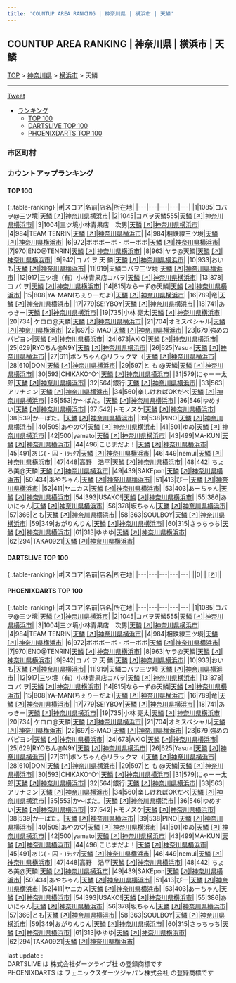 ```yaml
---
title: 'COUNTUP AREA RANKING | 神奈川県 | 横浜市 | 天鱗'
---
```

## COUNTUP AREA RANKING | 神奈川県 | 横浜市 | 天鱗

[TOP](/darts/rank/) > [神奈川県](/darts/rank/神奈川県/) > [横浜市](/darts/rank/神奈川県/横浜市/) > 天鱗

___

<a href="https://twitter.com/share?ref_src=twsrc%5Etfw" data-text="COUNTUP AREA RANKING | 神奈川県横浜市天鱗" class="twitter-share-button" data-hashtags="DARTSLIVE,PHOENIXDARTS,darts,ダーツ" data-show-count="false">Tweet</a>

* [ランキング](#カウントアップランキング)
    * [TOP 100](#top-100)
    * [DARTSLIVE TOP 100](#dartslive-top-100)
    * [PHOENIXDARTS TOP 100](#phoenixdarts-top-100)

### 市区町村

<ul>

</ul>

### カウントアップランキング

#### TOP 100



{:.table-ranking}
|#|スコア|名前|店名|所在地|
|---|---|---|---|---|
|1|1085|<span class="rank-name-pd">コバヲ@三ツ境</span>|<a href="/darts/rank/shops/8508.html">天鱗</a> <a href="https://vs.phoenixdarts.com/jp/shop/shopDetailInfo/s_8508?s_seq=8508">[↗]</a>|<a href="/darts/rank/神奈川県/横浜市">神奈川県横浜市</a>|
|2|1045|<span class="rank-name-pd">コバヲ天鱗555</span>|<a href="/darts/rank/shops/8508.html">天鱗</a> <a href="https://vs.phoenixdarts.com/jp/shop/shopDetailInfo/s_8508?s_seq=8508">[↗]</a>|<a href="/darts/rank/神奈川県/横浜市">神奈川県横浜市</a>|
|3|1004|<span class="rank-name-pd">三ツ境小林青果店　次男</span>|<a href="/darts/rank/shops/8508.html">天鱗</a> <a href="https://vs.phoenixdarts.com/jp/shop/shopDetailInfo/s_8508?s_seq=8508">[↗]</a>|<a href="/darts/rank/神奈川県/横浜市">神奈川県横浜市</a>|
|4|984|<span class="rank-name-pd">TEAM TENRIN</span>|<a href="/darts/rank/shops/8508.html">天鱗</a> <a href="https://vs.phoenixdarts.com/jp/shop/shopDetailInfo/s_8508?s_seq=8508">[↗]</a>|<a href="/darts/rank/神奈川県/横浜市">神奈川県横浜市</a>|
|4|984|<span class="rank-name-pd">相鉄線三ツ境</span>|<a href="/darts/rank/shops/8508.html">天鱗</a> <a href="https://vs.phoenixdarts.com/jp/shop/shopDetailInfo/s_8508?s_seq=8508">[↗]</a>|<a href="/darts/rank/神奈川県/横浜市">神奈川県横浜市</a>|
|6|972|<span class="rank-name-pd">ボボボーボ・ボーボボ</span>|<a href="/darts/rank/shops/8508.html">天鱗</a> <a href="https://vs.phoenixdarts.com/jp/shop/shopDetailInfo/s_8508?s_seq=8508">[↗]</a>|<a href="/darts/rank/神奈川県/横浜市">神奈川県横浜市</a>|
|7|970|<span class="rank-name-pd">ENO@TENRIN</span>|<a href="/darts/rank/shops/8508.html">天鱗</a> <a href="https://vs.phoenixdarts.com/jp/shop/shopDetailInfo/s_8508?s_seq=8508">[↗]</a>|<a href="/darts/rank/神奈川県/横浜市">神奈川県横浜市</a>|
|8|963|<span class="rank-name-pd">ヤラ@天鱗</span>|<a href="/darts/rank/shops/8508.html">天鱗</a> <a href="https://vs.phoenixdarts.com/jp/shop/shopDetailInfo/s_8508?s_seq=8508">[↗]</a>|<a href="/darts/rank/神奈川県/横浜市">神奈川県横浜市</a>|
|9|942|<span class="rank-name-pd">コ  バ  ヲ 天 鱗</span>|<a href="/darts/rank/shops/8508.html">天鱗</a> <a href="https://vs.phoenixdarts.com/jp/shop/shopDetailInfo/s_8508?s_seq=8508">[↗]</a>|<a href="/darts/rank/神奈川県/横浜市">神奈川県横浜市</a>|
|10|933|<span class="rank-name-pd">おいも</span>|<a href="/darts/rank/shops/8508.html">天鱗</a> <a href="https://vs.phoenixdarts.com/jp/shop/shopDetailInfo/s_8508?s_seq=8508">[↗]</a>|<a href="/darts/rank/神奈川県/横浜市">神奈川県横浜市</a>|
|11|919|<span class="rank-name-pd">天鱗コバヲ三ツ境</span>|<a href="/darts/rank/shops/8508.html">天鱗</a> <a href="https://vs.phoenixdarts.com/jp/shop/shopDetailInfo/s_8508?s_seq=8508">[↗]</a>|<a href="/darts/rank/神奈川県/横浜市">神奈川県横浜市</a>|
|12|917|<span class="rank-name-pd">三ツ境（有）小林青果店コバヲ</span>|<a href="/darts/rank/shops/8508.html">天鱗</a> <a href="https://vs.phoenixdarts.com/jp/shop/shopDetailInfo/s_8508?s_seq=8508">[↗]</a>|<a href="/darts/rank/神奈川県/横浜市">神奈川県横浜市</a>|
|13|878|<span class="rank-name-pd">コ  バ  ヲ</span>|<a href="/darts/rank/shops/8508.html">天鱗</a> <a href="https://vs.phoenixdarts.com/jp/shop/shopDetailInfo/s_8508?s_seq=8508">[↗]</a>|<a href="/darts/rank/神奈川県/横浜市">神奈川県横浜市</a>|
|14|815|<span class="rank-name-pd">ならーず@天鱗</span>|<a href="/darts/rank/shops/8508.html">天鱗</a> <a href="https://vs.phoenixdarts.com/jp/shop/shopDetailInfo/s_8508?s_seq=8508">[↗]</a>|<a href="/darts/rank/神奈川県/横浜市">神奈川県横浜市</a>|
|15|808|<span class="rank-name-pd">YA-MAN(ちぇりーだよ)</span>|<a href="/darts/rank/shops/8508.html">天鱗</a> <a href="https://vs.phoenixdarts.com/jp/shop/shopDetailInfo/s_8508?s_seq=8508">[↗]</a>|<a href="/darts/rank/神奈川県/横浜市">神奈川県横浜市</a>|
|16|789|<span class="rank-name-pd">竜</span>|<a href="/darts/rank/shops/8508.html">天鱗</a> <a href="https://vs.phoenixdarts.com/jp/shop/shopDetailInfo/s_8508?s_seq=8508">[↗]</a>|<a href="/darts/rank/神奈川県/横浜市">神奈川県横浜市</a>|
|17|779|<span class="rank-name-pd">SE!YBOY</span>|<a href="/darts/rank/shops/8508.html">天鱗</a> <a href="https://vs.phoenixdarts.com/jp/shop/shopDetailInfo/s_8508?s_seq=8508">[↗]</a>|<a href="/darts/rank/神奈川県/横浜市">神奈川県横浜市</a>|
|18|741|<span class="rank-name-pd">あっきー</span>|<a href="/darts/rank/shops/8508.html">天鱗</a> <a href="https://vs.phoenixdarts.com/jp/shop/shopDetailInfo/s_8508?s_seq=8508">[↗]</a>|<a href="/darts/rank/神奈川県/横浜市">神奈川県横浜市</a>|
|19|735|<span class="rank-name-pd">小林 亮太</span>|<a href="/darts/rank/shops/8508.html">天鱗</a> <a href="https://vs.phoenixdarts.com/jp/shop/shopDetailInfo/s_8508?s_seq=8508">[↗]</a>|<a href="/darts/rank/神奈川県/横浜市">神奈川県横浜市</a>|
|20|734|<span class="rank-name-pd"> ケロロ@天鱗</span>|<a href="/darts/rank/shops/8508.html">天鱗</a> <a href="https://vs.phoenixdarts.com/jp/shop/shopDetailInfo/s_8508?s_seq=8508">[↗]</a>|<a href="/darts/rank/神奈川県/横浜市">神奈川県横浜市</a>|
|21|704|<span class="rank-name-pd">オミスペシャル</span>|<a href="/darts/rank/shops/8508.html">天鱗</a> <a href="https://vs.phoenixdarts.com/jp/shop/shopDetailInfo/s_8508?s_seq=8508">[↗]</a>|<a href="/darts/rank/神奈川県/横浜市">神奈川県横浜市</a>|
|22|697|<span class="rank-name-pd">S-MAO</span>|<a href="/darts/rank/shops/8508.html">天鱗</a> <a href="https://vs.phoenixdarts.com/jp/shop/shopDetailInfo/s_8508?s_seq=8508">[↗]</a>|<a href="/darts/rank/神奈川県/横浜市">神奈川県横浜市</a>|
|23|679|<span class="rank-name-pd">強めのパピヨン</span>|<a href="/darts/rank/shops/8508.html">天鱗</a> <a href="https://vs.phoenixdarts.com/jp/shop/shopDetailInfo/s_8508?s_seq=8508">[↗]</a>|<a href="/darts/rank/神奈川県/横浜市">神奈川県横浜市</a>|
|24|673|<span class="rank-name-pd">AKIO</span>|<a href="/darts/rank/shops/8508.html">天鱗</a> <a href="https://vs.phoenixdarts.com/jp/shop/shopDetailInfo/s_8508?s_seq=8508">[↗]</a>|<a href="/darts/rank/神奈川県/横浜市">神奈川県横浜市</a>|
|25|629|<span class="rank-name-pd">RYOちん@N9Y</span>|<a href="/darts/rank/shops/8508.html">天鱗</a> <a href="https://vs.phoenixdarts.com/jp/shop/shopDetailInfo/s_8508?s_seq=8508">[↗]</a>|<a href="/darts/rank/神奈川県/横浜市">神奈川県横浜市</a>|
|26|625|<span class="rank-name-pd">Yasu♂</span>|<a href="/darts/rank/shops/8508.html">天鱗</a> <a href="https://vs.phoenixdarts.com/jp/shop/shopDetailInfo/s_8508?s_seq=8508">[↗]</a>|<a href="/darts/rank/神奈川県/横浜市">神奈川県横浜市</a>|
|27|611|<span class="rank-name-pd">ポンちゃん@リラックマ（</span>|<a href="/darts/rank/shops/8508.html">天鱗</a> <a href="https://vs.phoenixdarts.com/jp/shop/shopDetailInfo/s_8508?s_seq=8508">[↗]</a>|<a href="/darts/rank/神奈川県/横浜市">神奈川県横浜市</a>|
|28|610|<span class="rank-name-pd">DON</span>|<a href="/darts/rank/shops/8508.html">天鱗</a> <a href="https://vs.phoenixdarts.com/jp/shop/shopDetailInfo/s_8508?s_seq=8508">[↗]</a>|<a href="/darts/rank/神奈川県/横浜市">神奈川県横浜市</a>|
|29|597|<span class="rank-name-pd">と も @天鱗</span>|<a href="/darts/rank/shops/8508.html">天鱗</a> <a href="https://vs.phoenixdarts.com/jp/shop/shopDetailInfo/s_8508?s_seq=8508">[↗]</a>|<a href="/darts/rank/神奈川県/横浜市">神奈川県横浜市</a>|
|30|593|<span class="rank-name-pd">CHIKAKO^O^</span>|<a href="/darts/rank/shops/8508.html">天鱗</a> <a href="https://vs.phoenixdarts.com/jp/shop/shopDetailInfo/s_8508?s_seq=8508">[↗]</a>|<a href="/darts/rank/神奈川県/横浜市">神奈川県横浜市</a>|
|31|579|<span class="rank-name-pd">にゃーー太郎</span>|<a href="/darts/rank/shops/8508.html">天鱗</a> <a href="https://vs.phoenixdarts.com/jp/shop/shopDetailInfo/s_8508?s_seq=8508">[↗]</a>|<a href="/darts/rank/神奈川県/横浜市">神奈川県横浜市</a>|
|32|564|<span class="rank-name-pd">銀行</span>|<a href="/darts/rank/shops/8508.html">天鱗</a> <a href="https://vs.phoenixdarts.com/jp/shop/shopDetailInfo/s_8508?s_seq=8508">[↗]</a>|<a href="/darts/rank/神奈川県/横浜市">神奈川県横浜市</a>|
|33|563|<span class="rank-name-pd">アリナミン</span>|<a href="/darts/rank/shops/8508.html">天鱗</a> <a href="https://vs.phoenixdarts.com/jp/shop/shopDetailInfo/s_8508?s_seq=8508">[↗]</a>|<a href="/darts/rank/神奈川県/横浜市">神奈川県横浜市</a>|
|34|560|<span class="rank-name-pd">楽しければOKだべ</span>|<a href="/darts/rank/shops/8508.html">天鱗</a> <a href="https://vs.phoenixdarts.com/jp/shop/shopDetailInfo/s_8508?s_seq=8508">[↗]</a>|<a href="/darts/rank/神奈川県/横浜市">神奈川県横浜市</a>|
|35|553|<span class="rank-name-pd">か〜ばた。</span>|<a href="/darts/rank/shops/8508.html">天鱗</a> <a href="https://vs.phoenixdarts.com/jp/shop/shopDetailInfo/s_8508?s_seq=8508">[↗]</a>|<a href="/darts/rank/神奈川県/横浜市">神奈川県横浜市</a>|
|36|546|<span class="rank-name-pd">ゆめすい</span>|<a href="/darts/rank/shops/8508.html">天鱗</a> <a href="https://vs.phoenixdarts.com/jp/shop/shopDetailInfo/s_8508?s_seq=8508">[↗]</a>|<a href="/darts/rank/神奈川県/横浜市">神奈川県横浜市</a>|
|37|542|<span class="rank-name-pd">トモノスケ</span>|<a href="/darts/rank/shops/8508.html">天鱗</a> <a href="https://vs.phoenixdarts.com/jp/shop/shopDetailInfo/s_8508?s_seq=8508">[↗]</a>|<a href="/darts/rank/神奈川県/横浜市">神奈川県横浜市</a>|
|38|539|<span class="rank-name-pd">かーばた。</span>|<a href="/darts/rank/shops/8508.html">天鱗</a> <a href="https://vs.phoenixdarts.com/jp/shop/shopDetailInfo/s_8508?s_seq=8508">[↗]</a>|<a href="/darts/rank/神奈川県/横浜市">神奈川県横浜市</a>|
|39|538|<span class="rank-name-pd">PINO</span>|<a href="/darts/rank/shops/8508.html">天鱗</a> <a href="https://vs.phoenixdarts.com/jp/shop/shopDetailInfo/s_8508?s_seq=8508">[↗]</a>|<a href="/darts/rank/神奈川県/横浜市">神奈川県横浜市</a>|
|40|505|<span class="rank-name-pd">あやの♡</span>|<a href="/darts/rank/shops/8508.html">天鱗</a> <a href="https://vs.phoenixdarts.com/jp/shop/shopDetailInfo/s_8508?s_seq=8508">[↗]</a>|<a href="/darts/rank/神奈川県/横浜市">神奈川県横浜市</a>|
|41|501|<span class="rank-name-pd">ゆめ</span>|<a href="/darts/rank/shops/8508.html">天鱗</a> <a href="https://vs.phoenixdarts.com/jp/shop/shopDetailInfo/s_8508?s_seq=8508">[↗]</a>|<a href="/darts/rank/神奈川県/横浜市">神奈川県横浜市</a>|
|42|500|<span class="rank-name-pd">yamato</span>|<a href="/darts/rank/shops/8508.html">天鱗</a> <a href="https://vs.phoenixdarts.com/jp/shop/shopDetailInfo/s_8508?s_seq=8508">[↗]</a>|<a href="/darts/rank/神奈川県/横浜市">神奈川県横浜市</a>|
|43|499|<span class="rank-name-pd">MA-KUN</span>|<a href="/darts/rank/shops/8508.html">天鱗</a> <a href="https://vs.phoenixdarts.com/jp/shop/shopDetailInfo/s_8508?s_seq=8508">[↗]</a>|<a href="/darts/rank/神奈川県/横浜市">神奈川県横浜市</a>|
|44|496|<span class="rank-name-pd">こじまだよ！</span>|<a href="/darts/rank/shops/8508.html">天鱗</a> <a href="https://vs.phoenixdarts.com/jp/shop/shopDetailInfo/s_8508?s_seq=8508">[↗]</a>|<a href="/darts/rank/神奈川県/横浜市">神奈川県横浜市</a>|
|45|491|<span class="rank-name-pd">あじ(・囚・)ﾗｯｸﾏ</span>|<a href="/darts/rank/shops/8508.html">天鱗</a> <a href="https://vs.phoenixdarts.com/jp/shop/shopDetailInfo/s_8508?s_seq=8508">[↗]</a>|<a href="/darts/rank/神奈川県/横浜市">神奈川県横浜市</a>|
|46|449|<span class="rank-name-pd">nemui</span>|<a href="/darts/rank/shops/8508.html">天鱗</a> <a href="https://vs.phoenixdarts.com/jp/shop/shopDetailInfo/s_8508?s_seq=8508">[↗]</a>|<a href="/darts/rank/神奈川県/横浜市">神奈川県横浜市</a>|
|47|448|<span class="rank-name-pd">高野　浩平</span>|<a href="/darts/rank/shops/8508.html">天鱗</a> <a href="https://vs.phoenixdarts.com/jp/shop/shopDetailInfo/s_8508?s_seq=8508">[↗]</a>|<a href="/darts/rank/神奈川県/横浜市">神奈川県横浜市</a>|
|48|442|<span class="rank-name-pd"> ちょろ美@天鱗</span>|<a href="/darts/rank/shops/8508.html">天鱗</a> <a href="https://vs.phoenixdarts.com/jp/shop/shopDetailInfo/s_8508?s_seq=8508">[↗]</a>|<a href="/darts/rank/神奈川県/横浜市">神奈川県横浜市</a>|
|49|439|<span class="rank-name-pd">SAKEpon</span>|<a href="/darts/rank/shops/8508.html">天鱗</a> <a href="https://vs.phoenixdarts.com/jp/shop/shopDetailInfo/s_8508?s_seq=8508">[↗]</a>|<a href="/darts/rank/神奈川県/横浜市">神奈川県横浜市</a>|
|50|434|<span class="rank-name-pd">あやちゃん</span>|<a href="/darts/rank/shops/8508.html">天鱗</a> <a href="https://vs.phoenixdarts.com/jp/shop/shopDetailInfo/s_8508?s_seq=8508">[↗]</a>|<a href="/darts/rank/神奈川県/横浜市">神奈川県横浜市</a>|
|51|413|<span class="rank-name-pd">ぴー</span>|<a href="/darts/rank/shops/8508.html">天鱗</a> <a href="https://vs.phoenixdarts.com/jp/shop/shopDetailInfo/s_8508?s_seq=8508">[↗]</a>|<a href="/darts/rank/神奈川県/横浜市">神奈川県横浜市</a>|
|52|411|<span class="rank-name-pd">ヤニカス</span>|<a href="/darts/rank/shops/8508.html">天鱗</a> <a href="https://vs.phoenixdarts.com/jp/shop/shopDetailInfo/s_8508?s_seq=8508">[↗]</a>|<a href="/darts/rank/神奈川県/横浜市">神奈川県横浜市</a>|
|53|403|<span class="rank-name-pd">あーちゃん</span>|<a href="/darts/rank/shops/8508.html">天鱗</a> <a href="https://vs.phoenixdarts.com/jp/shop/shopDetailInfo/s_8508?s_seq=8508">[↗]</a>|<a href="/darts/rank/神奈川県/横浜市">神奈川県横浜市</a>|
|54|393|<span class="rank-name-pd">USAKO!</span>|<a href="/darts/rank/shops/8508.html">天鱗</a> <a href="https://vs.phoenixdarts.com/jp/shop/shopDetailInfo/s_8508?s_seq=8508">[↗]</a>|<a href="/darts/rank/神奈川県/横浜市">神奈川県横浜市</a>|
|55|386|<span class="rank-name-pd">あいにゃん</span>|<a href="/darts/rank/shops/8508.html">天鱗</a> <a href="https://vs.phoenixdarts.com/jp/shop/shopDetailInfo/s_8508?s_seq=8508">[↗]</a>|<a href="/darts/rank/神奈川県/横浜市">神奈川県横浜市</a>|
|56|378|<span class="rank-name-pd">坂ちゃん</span>|<a href="/darts/rank/shops/8508.html">天鱗</a> <a href="https://vs.phoenixdarts.com/jp/shop/shopDetailInfo/s_8508?s_seq=8508">[↗]</a>|<a href="/darts/rank/神奈川県/横浜市">神奈川県横浜市</a>|
|57|366|<span class="rank-name-pd">とも</span>|<a href="/darts/rank/shops/8508.html">天鱗</a> <a href="https://vs.phoenixdarts.com/jp/shop/shopDetailInfo/s_8508?s_seq=8508">[↗]</a>|<a href="/darts/rank/神奈川県/横浜市">神奈川県横浜市</a>|
|58|363|<span class="rank-name-pd">SOULBOY</span>|<a href="/darts/rank/shops/8508.html">天鱗</a> <a href="https://vs.phoenixdarts.com/jp/shop/shopDetailInfo/s_8508?s_seq=8508">[↗]</a>|<a href="/darts/rank/神奈川県/横浜市">神奈川県横浜市</a>|
|59|349|<span class="rank-name-pd">おがりんりん</span>|<a href="/darts/rank/shops/8508.html">天鱗</a> <a href="https://vs.phoenixdarts.com/jp/shop/shopDetailInfo/s_8508?s_seq=8508">[↗]</a>|<a href="/darts/rank/神奈川県/横浜市">神奈川県横浜市</a>|
|60|315|<span class="rank-name-pd">さっちっち</span>|<a href="/darts/rank/shops/8508.html">天鱗</a> <a href="https://vs.phoenixdarts.com/jp/shop/shopDetailInfo/s_8508?s_seq=8508">[↗]</a>|<a href="/darts/rank/神奈川県/横浜市">神奈川県横浜市</a>|
|61|313|<span class="rank-name-pd">ゆゆゆ</span>|<a href="/darts/rank/shops/8508.html">天鱗</a> <a href="https://vs.phoenixdarts.com/jp/shop/shopDetailInfo/s_8508?s_seq=8508">[↗]</a>|<a href="/darts/rank/神奈川県/横浜市">神奈川県横浜市</a>|
|62|294|<span class="rank-name-pd">TAKA0921</span>|<a href="/darts/rank/shops/8508.html">天鱗</a> <a href="https://vs.phoenixdarts.com/jp/shop/shopDetailInfo/s_8508?s_seq=8508">[↗]</a>|<a href="/darts/rank/神奈川県/横浜市">神奈川県横浜市</a>|


#### DARTSLIVE TOP 100



{:.table-ranking}
|#|スコア|名前|店名|所在地|
|---|---|---|---|---|
||0|<span class="rank-name-dl"> </span>|<a href="/darts/rank/shops/.html"></a> <a href="">[↗]</a>|<a href="/darts/rank//"></a>|


#### PHOENIXDARTS TOP 100



{:.table-ranking}
|#|スコア|名前|店名|所在地|
|---|---|---|---|---|
|1|1085|<span class="rank-name-pd">コバヲ@三ツ境</span>|<a href="/darts/rank/shops/8508.html">天鱗</a> <a href="https://vs.phoenixdarts.com/jp/shop/shopDetailInfo/s_8508?s_seq=8508">[↗]</a>|<a href="/darts/rank/神奈川県/横浜市">神奈川県横浜市</a>|
|2|1045|<span class="rank-name-pd">コバヲ天鱗555</span>|<a href="/darts/rank/shops/8508.html">天鱗</a> <a href="https://vs.phoenixdarts.com/jp/shop/shopDetailInfo/s_8508?s_seq=8508">[↗]</a>|<a href="/darts/rank/神奈川県/横浜市">神奈川県横浜市</a>|
|3|1004|<span class="rank-name-pd">三ツ境小林青果店　次男</span>|<a href="/darts/rank/shops/8508.html">天鱗</a> <a href="https://vs.phoenixdarts.com/jp/shop/shopDetailInfo/s_8508?s_seq=8508">[↗]</a>|<a href="/darts/rank/神奈川県/横浜市">神奈川県横浜市</a>|
|4|984|<span class="rank-name-pd">TEAM TENRIN</span>|<a href="/darts/rank/shops/8508.html">天鱗</a> <a href="https://vs.phoenixdarts.com/jp/shop/shopDetailInfo/s_8508?s_seq=8508">[↗]</a>|<a href="/darts/rank/神奈川県/横浜市">神奈川県横浜市</a>|
|4|984|<span class="rank-name-pd">相鉄線三ツ境</span>|<a href="/darts/rank/shops/8508.html">天鱗</a> <a href="https://vs.phoenixdarts.com/jp/shop/shopDetailInfo/s_8508?s_seq=8508">[↗]</a>|<a href="/darts/rank/神奈川県/横浜市">神奈川県横浜市</a>|
|6|972|<span class="rank-name-pd">ボボボーボ・ボーボボ</span>|<a href="/darts/rank/shops/8508.html">天鱗</a> <a href="https://vs.phoenixdarts.com/jp/shop/shopDetailInfo/s_8508?s_seq=8508">[↗]</a>|<a href="/darts/rank/神奈川県/横浜市">神奈川県横浜市</a>|
|7|970|<span class="rank-name-pd">ENO@TENRIN</span>|<a href="/darts/rank/shops/8508.html">天鱗</a> <a href="https://vs.phoenixdarts.com/jp/shop/shopDetailInfo/s_8508?s_seq=8508">[↗]</a>|<a href="/darts/rank/神奈川県/横浜市">神奈川県横浜市</a>|
|8|963|<span class="rank-name-pd">ヤラ@天鱗</span>|<a href="/darts/rank/shops/8508.html">天鱗</a> <a href="https://vs.phoenixdarts.com/jp/shop/shopDetailInfo/s_8508?s_seq=8508">[↗]</a>|<a href="/darts/rank/神奈川県/横浜市">神奈川県横浜市</a>|
|9|942|<span class="rank-name-pd">コ  バ  ヲ 天 鱗</span>|<a href="/darts/rank/shops/8508.html">天鱗</a> <a href="https://vs.phoenixdarts.com/jp/shop/shopDetailInfo/s_8508?s_seq=8508">[↗]</a>|<a href="/darts/rank/神奈川県/横浜市">神奈川県横浜市</a>|
|10|933|<span class="rank-name-pd">おいも</span>|<a href="/darts/rank/shops/8508.html">天鱗</a> <a href="https://vs.phoenixdarts.com/jp/shop/shopDetailInfo/s_8508?s_seq=8508">[↗]</a>|<a href="/darts/rank/神奈川県/横浜市">神奈川県横浜市</a>|
|11|919|<span class="rank-name-pd">天鱗コバヲ三ツ境</span>|<a href="/darts/rank/shops/8508.html">天鱗</a> <a href="https://vs.phoenixdarts.com/jp/shop/shopDetailInfo/s_8508?s_seq=8508">[↗]</a>|<a href="/darts/rank/神奈川県/横浜市">神奈川県横浜市</a>|
|12|917|<span class="rank-name-pd">三ツ境（有）小林青果店コバヲ</span>|<a href="/darts/rank/shops/8508.html">天鱗</a> <a href="https://vs.phoenixdarts.com/jp/shop/shopDetailInfo/s_8508?s_seq=8508">[↗]</a>|<a href="/darts/rank/神奈川県/横浜市">神奈川県横浜市</a>|
|13|878|<span class="rank-name-pd">コ  バ  ヲ</span>|<a href="/darts/rank/shops/8508.html">天鱗</a> <a href="https://vs.phoenixdarts.com/jp/shop/shopDetailInfo/s_8508?s_seq=8508">[↗]</a>|<a href="/darts/rank/神奈川県/横浜市">神奈川県横浜市</a>|
|14|815|<span class="rank-name-pd">ならーず@天鱗</span>|<a href="/darts/rank/shops/8508.html">天鱗</a> <a href="https://vs.phoenixdarts.com/jp/shop/shopDetailInfo/s_8508?s_seq=8508">[↗]</a>|<a href="/darts/rank/神奈川県/横浜市">神奈川県横浜市</a>|
|15|808|<span class="rank-name-pd">YA-MAN(ちぇりーだよ)</span>|<a href="/darts/rank/shops/8508.html">天鱗</a> <a href="https://vs.phoenixdarts.com/jp/shop/shopDetailInfo/s_8508?s_seq=8508">[↗]</a>|<a href="/darts/rank/神奈川県/横浜市">神奈川県横浜市</a>|
|16|789|<span class="rank-name-pd">竜</span>|<a href="/darts/rank/shops/8508.html">天鱗</a> <a href="https://vs.phoenixdarts.com/jp/shop/shopDetailInfo/s_8508?s_seq=8508">[↗]</a>|<a href="/darts/rank/神奈川県/横浜市">神奈川県横浜市</a>|
|17|779|<span class="rank-name-pd">SE!YBOY</span>|<a href="/darts/rank/shops/8508.html">天鱗</a> <a href="https://vs.phoenixdarts.com/jp/shop/shopDetailInfo/s_8508?s_seq=8508">[↗]</a>|<a href="/darts/rank/神奈川県/横浜市">神奈川県横浜市</a>|
|18|741|<span class="rank-name-pd">あっきー</span>|<a href="/darts/rank/shops/8508.html">天鱗</a> <a href="https://vs.phoenixdarts.com/jp/shop/shopDetailInfo/s_8508?s_seq=8508">[↗]</a>|<a href="/darts/rank/神奈川県/横浜市">神奈川県横浜市</a>|
|19|735|<span class="rank-name-pd">小林 亮太</span>|<a href="/darts/rank/shops/8508.html">天鱗</a> <a href="https://vs.phoenixdarts.com/jp/shop/shopDetailInfo/s_8508?s_seq=8508">[↗]</a>|<a href="/darts/rank/神奈川県/横浜市">神奈川県横浜市</a>|
|20|734|<span class="rank-name-pd"> ケロロ@天鱗</span>|<a href="/darts/rank/shops/8508.html">天鱗</a> <a href="https://vs.phoenixdarts.com/jp/shop/shopDetailInfo/s_8508?s_seq=8508">[↗]</a>|<a href="/darts/rank/神奈川県/横浜市">神奈川県横浜市</a>|
|21|704|<span class="rank-name-pd">オミスペシャル</span>|<a href="/darts/rank/shops/8508.html">天鱗</a> <a href="https://vs.phoenixdarts.com/jp/shop/shopDetailInfo/s_8508?s_seq=8508">[↗]</a>|<a href="/darts/rank/神奈川県/横浜市">神奈川県横浜市</a>|
|22|697|<span class="rank-name-pd">S-MAO</span>|<a href="/darts/rank/shops/8508.html">天鱗</a> <a href="https://vs.phoenixdarts.com/jp/shop/shopDetailInfo/s_8508?s_seq=8508">[↗]</a>|<a href="/darts/rank/神奈川県/横浜市">神奈川県横浜市</a>|
|23|679|<span class="rank-name-pd">強めのパピヨン</span>|<a href="/darts/rank/shops/8508.html">天鱗</a> <a href="https://vs.phoenixdarts.com/jp/shop/shopDetailInfo/s_8508?s_seq=8508">[↗]</a>|<a href="/darts/rank/神奈川県/横浜市">神奈川県横浜市</a>|
|24|673|<span class="rank-name-pd">AKIO</span>|<a href="/darts/rank/shops/8508.html">天鱗</a> <a href="https://vs.phoenixdarts.com/jp/shop/shopDetailInfo/s_8508?s_seq=8508">[↗]</a>|<a href="/darts/rank/神奈川県/横浜市">神奈川県横浜市</a>|
|25|629|<span class="rank-name-pd">RYOちん@N9Y</span>|<a href="/darts/rank/shops/8508.html">天鱗</a> <a href="https://vs.phoenixdarts.com/jp/shop/shopDetailInfo/s_8508?s_seq=8508">[↗]</a>|<a href="/darts/rank/神奈川県/横浜市">神奈川県横浜市</a>|
|26|625|<span class="rank-name-pd">Yasu♂</span>|<a href="/darts/rank/shops/8508.html">天鱗</a> <a href="https://vs.phoenixdarts.com/jp/shop/shopDetailInfo/s_8508?s_seq=8508">[↗]</a>|<a href="/darts/rank/神奈川県/横浜市">神奈川県横浜市</a>|
|27|611|<span class="rank-name-pd">ポンちゃん@リラックマ（</span>|<a href="/darts/rank/shops/8508.html">天鱗</a> <a href="https://vs.phoenixdarts.com/jp/shop/shopDetailInfo/s_8508?s_seq=8508">[↗]</a>|<a href="/darts/rank/神奈川県/横浜市">神奈川県横浜市</a>|
|28|610|<span class="rank-name-pd">DON</span>|<a href="/darts/rank/shops/8508.html">天鱗</a> <a href="https://vs.phoenixdarts.com/jp/shop/shopDetailInfo/s_8508?s_seq=8508">[↗]</a>|<a href="/darts/rank/神奈川県/横浜市">神奈川県横浜市</a>|
|29|597|<span class="rank-name-pd">と も @天鱗</span>|<a href="/darts/rank/shops/8508.html">天鱗</a> <a href="https://vs.phoenixdarts.com/jp/shop/shopDetailInfo/s_8508?s_seq=8508">[↗]</a>|<a href="/darts/rank/神奈川県/横浜市">神奈川県横浜市</a>|
|30|593|<span class="rank-name-pd">CHIKAKO^O^</span>|<a href="/darts/rank/shops/8508.html">天鱗</a> <a href="https://vs.phoenixdarts.com/jp/shop/shopDetailInfo/s_8508?s_seq=8508">[↗]</a>|<a href="/darts/rank/神奈川県/横浜市">神奈川県横浜市</a>|
|31|579|<span class="rank-name-pd">にゃーー太郎</span>|<a href="/darts/rank/shops/8508.html">天鱗</a> <a href="https://vs.phoenixdarts.com/jp/shop/shopDetailInfo/s_8508?s_seq=8508">[↗]</a>|<a href="/darts/rank/神奈川県/横浜市">神奈川県横浜市</a>|
|32|564|<span class="rank-name-pd">銀行</span>|<a href="/darts/rank/shops/8508.html">天鱗</a> <a href="https://vs.phoenixdarts.com/jp/shop/shopDetailInfo/s_8508?s_seq=8508">[↗]</a>|<a href="/darts/rank/神奈川県/横浜市">神奈川県横浜市</a>|
|33|563|<span class="rank-name-pd">アリナミン</span>|<a href="/darts/rank/shops/8508.html">天鱗</a> <a href="https://vs.phoenixdarts.com/jp/shop/shopDetailInfo/s_8508?s_seq=8508">[↗]</a>|<a href="/darts/rank/神奈川県/横浜市">神奈川県横浜市</a>|
|34|560|<span class="rank-name-pd">楽しければOKだべ</span>|<a href="/darts/rank/shops/8508.html">天鱗</a> <a href="https://vs.phoenixdarts.com/jp/shop/shopDetailInfo/s_8508?s_seq=8508">[↗]</a>|<a href="/darts/rank/神奈川県/横浜市">神奈川県横浜市</a>|
|35|553|<span class="rank-name-pd">か〜ばた。</span>|<a href="/darts/rank/shops/8508.html">天鱗</a> <a href="https://vs.phoenixdarts.com/jp/shop/shopDetailInfo/s_8508?s_seq=8508">[↗]</a>|<a href="/darts/rank/神奈川県/横浜市">神奈川県横浜市</a>|
|36|546|<span class="rank-name-pd">ゆめすい</span>|<a href="/darts/rank/shops/8508.html">天鱗</a> <a href="https://vs.phoenixdarts.com/jp/shop/shopDetailInfo/s_8508?s_seq=8508">[↗]</a>|<a href="/darts/rank/神奈川県/横浜市">神奈川県横浜市</a>|
|37|542|<span class="rank-name-pd">トモノスケ</span>|<a href="/darts/rank/shops/8508.html">天鱗</a> <a href="https://vs.phoenixdarts.com/jp/shop/shopDetailInfo/s_8508?s_seq=8508">[↗]</a>|<a href="/darts/rank/神奈川県/横浜市">神奈川県横浜市</a>|
|38|539|<span class="rank-name-pd">かーばた。</span>|<a href="/darts/rank/shops/8508.html">天鱗</a> <a href="https://vs.phoenixdarts.com/jp/shop/shopDetailInfo/s_8508?s_seq=8508">[↗]</a>|<a href="/darts/rank/神奈川県/横浜市">神奈川県横浜市</a>|
|39|538|<span class="rank-name-pd">PINO</span>|<a href="/darts/rank/shops/8508.html">天鱗</a> <a href="https://vs.phoenixdarts.com/jp/shop/shopDetailInfo/s_8508?s_seq=8508">[↗]</a>|<a href="/darts/rank/神奈川県/横浜市">神奈川県横浜市</a>|
|40|505|<span class="rank-name-pd">あやの♡</span>|<a href="/darts/rank/shops/8508.html">天鱗</a> <a href="https://vs.phoenixdarts.com/jp/shop/shopDetailInfo/s_8508?s_seq=8508">[↗]</a>|<a href="/darts/rank/神奈川県/横浜市">神奈川県横浜市</a>|
|41|501|<span class="rank-name-pd">ゆめ</span>|<a href="/darts/rank/shops/8508.html">天鱗</a> <a href="https://vs.phoenixdarts.com/jp/shop/shopDetailInfo/s_8508?s_seq=8508">[↗]</a>|<a href="/darts/rank/神奈川県/横浜市">神奈川県横浜市</a>|
|42|500|<span class="rank-name-pd">yamato</span>|<a href="/darts/rank/shops/8508.html">天鱗</a> <a href="https://vs.phoenixdarts.com/jp/shop/shopDetailInfo/s_8508?s_seq=8508">[↗]</a>|<a href="/darts/rank/神奈川県/横浜市">神奈川県横浜市</a>|
|43|499|<span class="rank-name-pd">MA-KUN</span>|<a href="/darts/rank/shops/8508.html">天鱗</a> <a href="https://vs.phoenixdarts.com/jp/shop/shopDetailInfo/s_8508?s_seq=8508">[↗]</a>|<a href="/darts/rank/神奈川県/横浜市">神奈川県横浜市</a>|
|44|496|<span class="rank-name-pd">こじまだよ！</span>|<a href="/darts/rank/shops/8508.html">天鱗</a> <a href="https://vs.phoenixdarts.com/jp/shop/shopDetailInfo/s_8508?s_seq=8508">[↗]</a>|<a href="/darts/rank/神奈川県/横浜市">神奈川県横浜市</a>|
|45|491|<span class="rank-name-pd">あじ(・囚・)ﾗｯｸﾏ</span>|<a href="/darts/rank/shops/8508.html">天鱗</a> <a href="https://vs.phoenixdarts.com/jp/shop/shopDetailInfo/s_8508?s_seq=8508">[↗]</a>|<a href="/darts/rank/神奈川県/横浜市">神奈川県横浜市</a>|
|46|449|<span class="rank-name-pd">nemui</span>|<a href="/darts/rank/shops/8508.html">天鱗</a> <a href="https://vs.phoenixdarts.com/jp/shop/shopDetailInfo/s_8508?s_seq=8508">[↗]</a>|<a href="/darts/rank/神奈川県/横浜市">神奈川県横浜市</a>|
|47|448|<span class="rank-name-pd">高野　浩平</span>|<a href="/darts/rank/shops/8508.html">天鱗</a> <a href="https://vs.phoenixdarts.com/jp/shop/shopDetailInfo/s_8508?s_seq=8508">[↗]</a>|<a href="/darts/rank/神奈川県/横浜市">神奈川県横浜市</a>|
|48|442|<span class="rank-name-pd"> ちょろ美@天鱗</span>|<a href="/darts/rank/shops/8508.html">天鱗</a> <a href="https://vs.phoenixdarts.com/jp/shop/shopDetailInfo/s_8508?s_seq=8508">[↗]</a>|<a href="/darts/rank/神奈川県/横浜市">神奈川県横浜市</a>|
|49|439|<span class="rank-name-pd">SAKEpon</span>|<a href="/darts/rank/shops/8508.html">天鱗</a> <a href="https://vs.phoenixdarts.com/jp/shop/shopDetailInfo/s_8508?s_seq=8508">[↗]</a>|<a href="/darts/rank/神奈川県/横浜市">神奈川県横浜市</a>|
|50|434|<span class="rank-name-pd">あやちゃん</span>|<a href="/darts/rank/shops/8508.html">天鱗</a> <a href="https://vs.phoenixdarts.com/jp/shop/shopDetailInfo/s_8508?s_seq=8508">[↗]</a>|<a href="/darts/rank/神奈川県/横浜市">神奈川県横浜市</a>|
|51|413|<span class="rank-name-pd">ぴー</span>|<a href="/darts/rank/shops/8508.html">天鱗</a> <a href="https://vs.phoenixdarts.com/jp/shop/shopDetailInfo/s_8508?s_seq=8508">[↗]</a>|<a href="/darts/rank/神奈川県/横浜市">神奈川県横浜市</a>|
|52|411|<span class="rank-name-pd">ヤニカス</span>|<a href="/darts/rank/shops/8508.html">天鱗</a> <a href="https://vs.phoenixdarts.com/jp/shop/shopDetailInfo/s_8508?s_seq=8508">[↗]</a>|<a href="/darts/rank/神奈川県/横浜市">神奈川県横浜市</a>|
|53|403|<span class="rank-name-pd">あーちゃん</span>|<a href="/darts/rank/shops/8508.html">天鱗</a> <a href="https://vs.phoenixdarts.com/jp/shop/shopDetailInfo/s_8508?s_seq=8508">[↗]</a>|<a href="/darts/rank/神奈川県/横浜市">神奈川県横浜市</a>|
|54|393|<span class="rank-name-pd">USAKO!</span>|<a href="/darts/rank/shops/8508.html">天鱗</a> <a href="https://vs.phoenixdarts.com/jp/shop/shopDetailInfo/s_8508?s_seq=8508">[↗]</a>|<a href="/darts/rank/神奈川県/横浜市">神奈川県横浜市</a>|
|55|386|<span class="rank-name-pd">あいにゃん</span>|<a href="/darts/rank/shops/8508.html">天鱗</a> <a href="https://vs.phoenixdarts.com/jp/shop/shopDetailInfo/s_8508?s_seq=8508">[↗]</a>|<a href="/darts/rank/神奈川県/横浜市">神奈川県横浜市</a>|
|56|378|<span class="rank-name-pd">坂ちゃん</span>|<a href="/darts/rank/shops/8508.html">天鱗</a> <a href="https://vs.phoenixdarts.com/jp/shop/shopDetailInfo/s_8508?s_seq=8508">[↗]</a>|<a href="/darts/rank/神奈川県/横浜市">神奈川県横浜市</a>|
|57|366|<span class="rank-name-pd">とも</span>|<a href="/darts/rank/shops/8508.html">天鱗</a> <a href="https://vs.phoenixdarts.com/jp/shop/shopDetailInfo/s_8508?s_seq=8508">[↗]</a>|<a href="/darts/rank/神奈川県/横浜市">神奈川県横浜市</a>|
|58|363|<span class="rank-name-pd">SOULBOY</span>|<a href="/darts/rank/shops/8508.html">天鱗</a> <a href="https://vs.phoenixdarts.com/jp/shop/shopDetailInfo/s_8508?s_seq=8508">[↗]</a>|<a href="/darts/rank/神奈川県/横浜市">神奈川県横浜市</a>|
|59|349|<span class="rank-name-pd">おがりんりん</span>|<a href="/darts/rank/shops/8508.html">天鱗</a> <a href="https://vs.phoenixdarts.com/jp/shop/shopDetailInfo/s_8508?s_seq=8508">[↗]</a>|<a href="/darts/rank/神奈川県/横浜市">神奈川県横浜市</a>|
|60|315|<span class="rank-name-pd">さっちっち</span>|<a href="/darts/rank/shops/8508.html">天鱗</a> <a href="https://vs.phoenixdarts.com/jp/shop/shopDetailInfo/s_8508?s_seq=8508">[↗]</a>|<a href="/darts/rank/神奈川県/横浜市">神奈川県横浜市</a>|
|61|313|<span class="rank-name-pd">ゆゆゆ</span>|<a href="/darts/rank/shops/8508.html">天鱗</a> <a href="https://vs.phoenixdarts.com/jp/shop/shopDetailInfo/s_8508?s_seq=8508">[↗]</a>|<a href="/darts/rank/神奈川県/横浜市">神奈川県横浜市</a>|
|62|294|<span class="rank-name-pd">TAKA0921</span>|<a href="/darts/rank/shops/8508.html">天鱗</a> <a href="https://vs.phoenixdarts.com/jp/shop/shopDetailInfo/s_8508?s_seq=8508">[↗]</a>|<a href="/darts/rank/神奈川県/横浜市">神奈川県横浜市</a>|


<div class="footer border-top border-gray-light mt-5 pt-3 text-right text-gray">
    last update : <span style="font-weight: italic" id="foot_last_modified"></span><br />
    DARTSLIVE は 株式会社ダーツライブ社 の登録商標です<br />
    PHOENIXDARTS は フェニックスダーツジャパン株式会社 の登録商標です<br />
</div>

<script src="https://cdnjs.cloudflare.com/ajax/libs/jquery.tablesorter/2.31.3/js/jquery.tablesorter.min.js" integrity="sha512-qzgd5cYSZcosqpzpn7zF2ZId8f/8CHmFKZ8j7mU4OUXTNRd5g+ZHBPsgKEwoqxCtdQvExE5LprwwPAgoicguNg==" crossorigin="anonymous" referrerpolicy="no-referrer"></script>
<link rel="stylesheet" href="https://cdnjs.cloudflare.com/ajax/libs/jquery.tablesorter/2.31.3/css/theme.default.min.css" integrity="sha512-wghhOJkjQX0Lh3NSWvNKeZ0ZpNn+SPVXX1Qyc9OCaogADktxrBiBdKGDoqVUOyhStvMBmJQ8ZdMHiR3wuEq8+w==" crossorigin="anonymous" referrerpolicy="no-referrer" />
<script>
$(function() {
    $(".table-ranking").tablesorter({sortList:[[0, 0]]});
    $("#foot_last_modified").text(formatDate(new Date(document.lastModified), 'yyyy-MM-dd HH:mm:ss'));
});
</script>

<script async src="https://platform.twitter.com/widgets.js" charset="utf-8"></script>